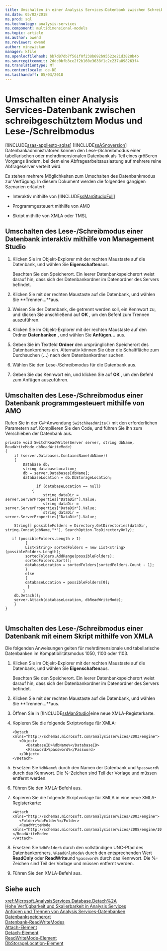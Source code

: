 ```yaml
---
title: Umschalten in einer Analysis Services-Datenbank zwischen Schreib-und Lesemodus | Microsoft Docs
ms.date: 05/02/2018
ms.prod: sql
ms.technology: analysis-services
ms.component: multidimensional-models
ms.topic: article
ms.author: owend
ms.reviewer: owend
author: minewiskan
manager: kfile
ms.openlocfilehash: bb7d87db7f561f0f238b692b95522e21d3828b4b
ms.sourcegitcommit: 2ddc0bfb3ce2f2b160e3638f1c2c237a898263f4
ms.translationtype: MT
ms.contentlocale: de-DE
ms.lasthandoff: 05/03/2018
---
```

# <a name="switch-an-analysis-services-database-between-readonly-and-readwrite-modes"></a>Umschalten einer Analysis Services-Datenbank zwischen schreibgeschütztem Modus und Lese-/Schreibmodus
[!INCLUDE[ssas-appliesto-sqlas](../../includes/ssas-appliesto-sqlas.md)]
  [!INCLUDE[ssASnoversion](../../includes/ssasnoversion-md.md)] Datenbankadministratoren können den Lese-/Schreibmodus einer tabellarischen oder mehrdimensionalen Datenbank als Teil eines größeren Vorgangs ändern, bei dem eine Abfragearbeitsauslastung auf mehrere reine Abfrageserver verteilt wird.  
  
 Es stehen mehrere Möglichkeiten zum Umschalten des Datenbankmodus zur Verfügung. In diesem Dokument werden die folgenden gängigen Szenarien erläutert:  
  
-   Interaktiv mithilfe von [!INCLUDE[ssManStudioFull](../../includes/ssmanstudiofull-md.md)]  
  
-   Programmgesteuert mithilfe von AMO  
  
-   Skript mithilfe von XMLA oder TMSL  
  
## <a name="switch-the-readwrite-mode-of-a-database-interactively-using-management-studio"></a>Umschalten des Lese-/Schreibmodus einer Datenbank interaktiv mithilfe von Management Studio  
  
1.  Klicken Sie im Objekt-Explorer mit der rechten Maustaste auf die Datenbank, und wählen Sie **Eigenschaften**aus.  
  
     Beachten Sie den Speicherort. Ein leerer Datenbankspeicherort weist darauf hin, dass sich der Datenbankordner im Datenordner des Servers befindet.  
  
2.  Klicken Sie mit der rechten Maustaste auf die Datenbank, und wählen Sie **Trennen…**aus.  
  
3.  Weisen Sie der Datenbank, die getrennt werden soll, ein Kennwort zu, und klicken Sie anschließend auf **OK** , um den Befehl zum Trennen auszuführen.  
  
4.  Klicken Sie im Objekt-Explorer mit der rechten Maustaste auf den Ordner **Datenbanken** , und wählen Sie **Anfügen...** aus.  
  
5.  Geben Sie im Textfeld **Ordner** den ursprünglichen Speicherort des Datenbankordners ein. Alternativ können Sie über die Schaltfläche zum Durchsuchen (**…**) nach dem Datenbankordner suchen.  
  
6.  Wählen Sie den Lese-/Schreibmodus für die Datenbank aus.  
  
7.  Geben Sie das Kennwort ein, und klicken Sie auf **OK** , um den Befehl zum Anfügen auszuführen.  
  
## <a name="switch-the-readwrite-mode-to-a-database-programmatically-using-amo"></a>Umschalten des Lese-/Schreibmodus einer Datenbank programmgesteuert mithilfe von AMO  
 Rufen Sie in der C#-Anwendung `SwitchReadWrite()` mit den erforderlichen Parametern auf. Kompilieren Sie den Code, und führen Sie ihn zum Verschieben der Datenbank aus.  
  
```  
private void SwitchReadWrite(Server server, string dbName, ReadWriteMode dbReadWriteMode)  
{  
    if (server.Databases.ContainsName(dbName))  
    {  
        Database db;  
        string databaseLocation;  
        db = server.Databases[dbName];  
        databaseLocation = db.DbStorageLocation;  
  
              if (databaseLocation == null)  
            {  
                 string dataDir = server.ServerProperties["DataDir"].Value;  
                 string dataDir = server.ServerProperties["DataDir"].Value;  
                 string dataDir = server.ServerProperties["DataDir"].Value;  
  
    String[] possibleFolders = Directory.GetDirectories(dataDir, string.Concat(dbName,"*"), SearchOption.TopDirectoryOnly);  
  
   if (possibleFolders.Length > 1)  
         {  
         List<String> sortedFolders = new List<string>(possibleFolders.Length);  
         sortedFolders.AddRange(possibleFolders);  
         sortedFolders.Sort();  
         databaseLocation = sortedFolders[sortedFolders.Count - 1];  
         }  
         else  
         {  
         databaseLocation = possibleFolders[0];  
          }  
        }  
    db.Detach();  
    server.Attach(databaseLocation, dbReadWriteMode);  
    }  
}  
  
```  
  
## <a name="switch-the-readwrite-mode-to-a-database-by-script-using-xmla"></a>Umschalten des Lese-/Schreibmodus einer Datenbank mit einem Skript mithilfe von XMLA  
 Die folgenden Anweisungen gelten für mehrdimensionale und tabellarische Datenbanken im Kompatibilitätsmodus 1050, 1100 oder 1103.  
  
1.  Klicken Sie im Objekt-Explorer mit der rechten Maustaste auf die Datenbank, und wählen Sie **Eigenschaften**aus.  
  
     Beachten Sie den Speicherort. Ein leerer Datenbankspeicherort weist darauf hin, dass sich der Datenbankordner im Datenordner des Servers befindet.  
  
2.  Klicken Sie mit der rechten Maustaste auf die Datenbank, und wählen Sie **Trennen…**aus.  
  
3.  Öffnen Sie in [!INCLUDE[ssManStudio](../../includes/ssmanstudio-md.md)]eine neue XMLA-Registerkarte.  
  
4.  Kopieren Sie die folgende Skriptvorlage für XMLA:  
  
    ```  
    <Detach xmlns="http://schemas.microsoft.com/analysisservices/2003/engine">  
       <Object>  
          <DatabaseID>%dbName%</DatabaseID>  
          <Password>%password%</Password>  
       </Object>  
    </Detach>  
    ```  
  
5.  Ersetzen Sie `%dbName%` durch den Namen der Datenbank und `%password%` durch das Kennwort. Die %-Zeichen sind Teil der Vorlage und müssen entfernt werden.  
  
6.  Führen Sie den XMLA-Befehl aus.  
  
7.  Kopieren Sie die folgende Skriptvorlage für XMLA in eine neue XMLA-Registerkarte:  
  
    ```  
    <Attach xmlns="http://schemas.microsoft.com/analysisservices/2003/engine">  
       <Folder>%dbFolder%</Folder>  
       <ReadWriteMode xmlns="http://schemas.microsoft.com/analysisservices/2008/engine/100">%ReadOnlyMode%</ReadWriteMode>  
    </Attach>  
    ```  
  
8.  Ersetzen Sie `%dbFolder%` durch den vollständigen UNC-Pfad des Datenbankordners, `%ReadOnlyMode%` durch den entsprechenden Wert **ReadOnly** oder **ReadWrite**und `%password%` durch das Kennwort. Die %-Zeichen sind Teil der Vorlage und müssen entfernt werden.  
  
9. Führen Sie den XMLA-Befehl aus.  
  
## <a name="see-also"></a>Siehe auch  
 <xref:Microsoft.AnalysisServices.Database.Detach%2A>   
 [Hohe Verfügbarkeit und Skalierbarkeit in Analysis Services](../../analysis-services/instances/high-availability-and-scalability-in-analysis-services.md)   
 [Anfügen und Trennen von Analysis Services-Datenbanken](../../analysis-services/multidimensional-models/attach-and-detach-analysis-services-databases.md)   
 [Datenbankspeicherort](../../analysis-services/multidimensional-models/database-storage-location.md)   
 [Datenbank-ReadWriteModes](../../analysis-services/multidimensional-models/database-readwritemodes.md)   
 [Attach-Element](../../analysis-services/xmla/xml-elements-commands/attach-element.md)   
 [Detach-Element](../../analysis-services/xmla/xml-elements-commands/detach-element.md)   
 [ReadWriteMode-Element](../../analysis-services/xmla/xml-elements-properties/readwritemode-element.md)   
 [DbStorageLocation-Element](../../analysis-services/xmla/xml-elements-properties/dbstoragelocation-element.md)  
  
  
